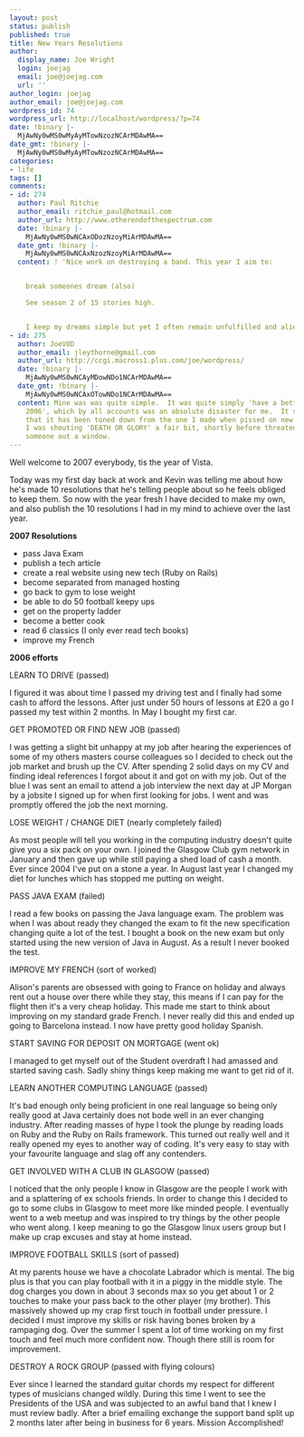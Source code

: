 ```yaml
---
layout: post
status: publish
published: true
title: New Years Resolutions
author:
  display_name: Joe Wright
  login: joejag
  email: joe@joejag.com
  url: ''
author_login: joejag
author_email: joe@joejag.com
wordpress_id: 74
wordpress_url: http://localhost/wordpress/?p=74
date: !binary |-
  MjAwNy0wMS0wMyAyMTowNzozNCArMDAwMA==
date_gmt: !binary |-
  MjAwNy0wMS0wMyAyMTowNzozNCArMDAwMA==
categories:
- life
tags: []
comments:
- id: 274
  author: Paul Ritchie
  author_email: ritchie_paul@hotmail.com
  author_url: http://www.otherendofthespectrum.com
  date: !binary |-
    MjAwNy0wMS0wNCAxODozNzoyMiArMDAwMA==
  date_gmt: !binary |-
    MjAwNy0wMS0wNCAxNzozNzoyMiArMDAwMA==
  content: ! 'Nice work on destroying a band. This year I aim to:


    break someones dream (also)

    See season 2 of 15 stories high.


    I keep my dreams simple but yet I often remain unfulfilled and alienated.'
- id: 275
  author: JoeVOD
  author_email: jleythorne@gmail.com
  author_url: http://ccgi.macross1.plus.com/joe/wordpress/
  date: !binary |-
    MjAwNy0wMS0wNCAyMDowNDo1NCArMDAwMA==
  date_gmt: !binary |-
    MjAwNy0wMS0wNCAxOTowNDo1NCArMDAwMA==
  content: Mine was was quite simple.  It was quite simply 'have a better year than
    2006', which by all accounts was an absolute disaster for me.  It should be noted
    that it has been toned down from the one I made when pissed on new years - aparently
    I was shouting 'DEATH OR GLORY' a fair bit, shortly before threatening to throw
    someone out a window.
---
```

<p>Well welcome to 2007 everybody, tis the year of Vista.</p>
<p>Today was my first day back at work and Kevin was telling me about how he's made 10 resolutions that he's telling people about so he feels obliged to keep them.  So now with the year fresh I have decided to make my own, and also publish the 10 resolutions I had in my mind to achieve over the last year.</p>
<p><b>2007 Resolutions</b></p>
<ul>
<li>pass Java Exam<br />
</li>
<li>publish a tech article<br />
</li>
<li>create a real website using new tech (Ruby on Rails)<br />
</li>
<li>become separated from managed hosting<br />
</li>
<li>go back to gym to lose weight<br />
</li>
<li>be able to do 50 football keepy ups<br />
</li>
<li>get on the property ladder<br />
</li>
<li>become a better cook<br />
</li>
<li>read 6 classics (I only ever read tech books)<br />
</li>
<li>improve my French<br />
</li></ul></p>
<p><b>2006 efforts</b></p>
<p>LEARN TO DRIVE (passed)</p>
<p>I figured it was about time I passed my driving test and I finally had some cash to afford the lessons.  After just under 50 hours of lessons at &pound;20 a go I passed my test within 2 months.  In May I bought my first car.</p>
<p>GET PROMOTED OR FIND NEW JOB (passed)</p>
<p>I was getting a slight bit unhappy at my job after hearing the experiences of some of my others masters course colleagues so I decided to check out the job market and brush up the CV.  After spending 2 solid days on my CV and finding ideal references I forgot about it and got on with my job.  Out of the blue I was sent an email to attend a job interview the next day at JP Morgan by a jobsite I signed up for when first looking for jobs.  I went and was promptly offered the job the next morning.</p>
<p>LOSE WEIGHT / CHANGE DIET (nearly completely failed)</p>
<p>As most people will tell you working in the computing industry doesn't quite give you a six pack on your own.  I joined the Glasgow Club gym network in January and then gave up while still paying a shed load of cash a month.  Ever since 2004 I've put on a stone a year.  In August last year I changed my diet for lunches which has stopped me putting on weight.</p>
<p>PASS JAVA EXAM (failed)</p>
<p>I read a few books on passing the Java language exam.  The problem was when I was about ready they changed the exam to fit the new specification changing quite a lot of the test.  I bought a book on the new exam but only started using the new version of Java in August.  As a result I never booked the test.</p>
<p>IMPROVE MY FRENCH (sort of worked)</p>
<p>Alison's parents are obsessed with going to France on holiday and always rent out a house over there while they stay, this means if I can pay for the flight then it's a very cheap holiday.  This made me start to think about improving on my standard grade French.  I never really did this and ended up going to Barcelona instead.  I now have pretty good holiday Spanish.</p>
<p>START SAVING FOR DEPOSIT ON MORTGAGE (went ok)</p>
<p>I managed to get myself out of the Student overdraft I had amassed and started saving cash.  Sadly shiny things keep making me want to get rid of it.</p>
<p>LEARN ANOTHER COMPUTING LANGUAGE (passed)</p>
<p>It's bad enough only being proficient in one real language so being only really good at Java certainly does not bode well in an ever changing industry.  After reading masses of hype I took the plunge by reading loads on Ruby and the Ruby on Rails framework.  This turned out really well and it really opened my eyes to another way of coding.  It's very easy to stay with your favourite language and slag off any contenders.</p>
<p>GET INVOLVED WITH A CLUB IN GLASGOW (passed)</p>
<p>I noticed that the only people I know in Glasgow are the people I work with and a splattering of ex schools friends.  In order to change this I decided to go to some clubs in Glasgow to meet more like minded people.  I eventually went to a web meetup and was inspired to try things by the other people who went along.  I keep meaning to go the Glasgow linux users group but I make up crap excuses and stay at home instead.</p>
<p>IMPROVE FOOTBALL SKILLS (sort of passed)</p>
<p>At my parents house we have a chocolate Labrador which is mental.  The big plus is that you can play football with it in a piggy in the middle style.  The dog charges you down in about 3 seconds max so you get about 1 or 2 touches to make your pass back to the other player (my brother).  This massively showed up my crap first touch in football under pressure.  I decided I must improve my skills or risk having bones broken by a rampaging dog.  Over the summer I spent a lot of time working on my first touch and feel much more confident now.  Though there still is room for improvement.</p>
<p>DESTROY A ROCK GROUP (passed with flying colours)</p>
<p>Ever since I learned the standard guitar chords my respect for different types of musicians changed wildly.  During this time I went to see the Presidents of the USA and was subjected to an awful band that I knew I must review badly.  After a brief emailing exchange the support band split up 2 months later after being in business for 6 years.  Mission Accomplished!</p>
